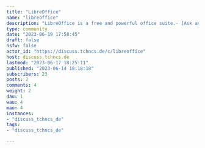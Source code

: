 ```yaml
---
title: "LibreOffice" 
name: "libreoffice"
description: "LibreOffice is a free and powerful office suite.- [Ask and Answer](https://ask.libreoffice.org/)- [LibreOffice](https://www.libreoffice.org/)- [LibreOffice Community, get involved](https://www.libreoffice.org/community/get-involved/)- [The Document Foundation, TDF](https://www.documentfoundation.org/)"
type: community
date: "2023-06-19 17:58:45"
draft: false
nsfw: false
actor_id: "https://discuss.tchncs.de/c/libreoffice"
host: discuss.tchncs.de
lastmod: "2023-06-17 18:25:11"
published: "2023-06-14 18:18:18"
subscribers: 23
posts: 2
comments: 4
weight: 2
dau: 1
wau: 4
mau: 4
instances:
- "discuss_tchncs_de"
tags: 
- "discuss_tchncs_de"

---
```

